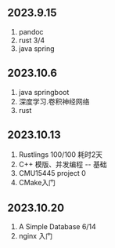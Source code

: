 ## 2023.9.15

1. pandoc
2. rust 3/4
3. java spring

## 2023.10.6

1. java springboot
2. 深度学习.卷积神经网络
3. rust

## 2023.10.13

1. Rustlings 100/100 耗时2天
2. C++ 模版、并发编程 -- 基础
3. CMU15445 project 0
4. CMake入门

## 2023.10.20

1. A Simple Database 6/14
2. nginx 入门